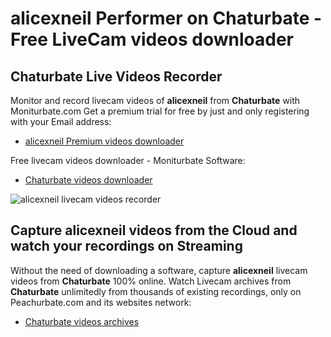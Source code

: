 # alicexneil Performer on Chaturbate - Free LiveCam videos downloader

## Chaturbate Live Videos Recorder

Monitor and record livecam videos of **alicexneil** from **Chaturbate** with Moniturbate.com
Get a premium trial for free by just and only registering with your Email address:
* [alicexneil Premium videos downloader](https://moniturbate.com/request-demo-licence-key.html)

Free livecam videos downloader - Moniturbate Software:
* [Chaturbate videos downloader](https://moniturbate.com/moniturbate-download-software.html)

![alicexneil livecam videos recorder](https://peachurnet.com/templates/moniturbate-software.png)


## Capture alicexneil videos from the Cloud and watch your recordings on Streaming

Without the need of downloading a software, capture **alicexneil** livecam videos from **Chaturbate** 100% online.
Watch Livecam archives from **Chaturbate** unlimitedly from thousands of existing recordings, only on Peachurbate.com and its websites network:
* [Chaturbate videos archives](https://peachurnet.com/)